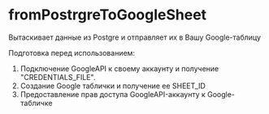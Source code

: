 # fromPostrgreToGoogleSheet
Вытаскивает данные из Postgre и отправляет их в Вашу Google-таблицу

Подготовка перед использованием:
1. Подключение GoogleAPI к своему аккаунту и получение "CREDENTIALS_FILE".
2. Создание Google таблички и получение ее SHEET_ID
3. Предоставление прав доступа GoogleAPI-аккаунту к Google-табличке
